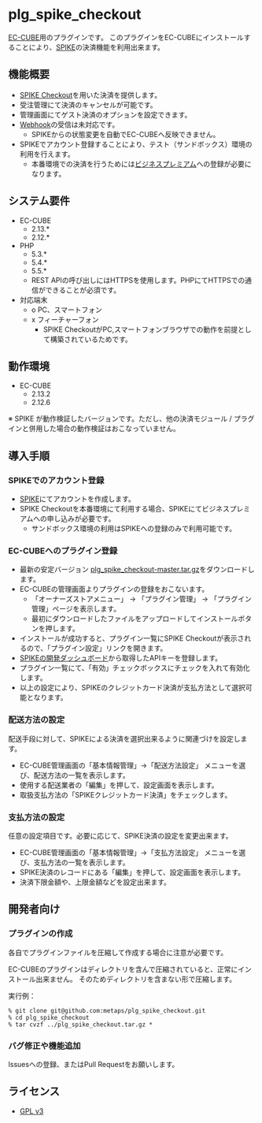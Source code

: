 plg_spike_checkout
====

[EC-CUBE](http://www.ec-cube.net)用のプラグインです。
このプラグインをEC-CUBEにインストールすることにより、[SPIKE](https://spike.cc)の決済機能を利用出来ます。


## 機能概要

- [SPIKE Checkout](https://spike.cc/dashboard/developer/docs/references#a1)を用いた決済を提供します。
- 受注管理にて決済のキャンセルが可能です。
- 管理画面にてゲスト決済のオプションを設定できます。
- [Webhook](https://spike.cc/dashboard/developer/docs/references#a4)の受信は未対応です。
  - SPIKEからの状態変更を自動でEC-CUBEへ反映できません。
- SPIKEでアカウント登録することにより、テスト（サンドボックス）環境の利用を行えます。
  - 本番環境での決済を行うためには[ビジネスプレミアム](https://spike.cc/#pricing)への登録が必要になります。


## システム要件

- EC-CUBE
  - 2.13.*
  - 2.12.*
- PHP
  - 5.3.*
  - 5.4.*
  - 5.5.*
  - REST APIの呼び出しにはHTTPSを使用します。PHPにてHTTPSでの通信ができることが必須です。
- 対応端末
  - o PC、スマートフォン
  - x フィーチャーフォン
    - SPIKE CheckoutがPC,スマートフォンブラウザでの動作を前提として構築されているためです。


## 動作環境

- EC-CUBE
  - 2.13.2
  - 2.12.6

※ SPIKE が動作検証したバージョンです。ただし、他の決済モジュール / プラグインと併用した場合の動作検証はおこなっていません。


## 導入手順

### SPIKEでのアカウント登録

- [SPIKE](https://spike.cc/)にてアカウントを作成します。
- SPIKE Checkoutを本番環境にて利用する場合、SPIKEにてビジネスプレミアムへの申し込みが必要です。
  - サンドボックス環境の利用はSPIKEへの登録のみで利用可能です。

### EC-CUBEへのプラグイン登録

- 最新の安定バージョン [plg_spike_checkout-master.tar.gz](https://download.spike.cc/ec-cube/plg_spike_checkout-master.tar.gz)をダウンロードします。
- EC-CUBEの管理画面よりプラグインの登録をおこないます。
  - 「オーナーズストアメニュー」 → 「プラグイン管理」 → 「プラグイン管理」ページを表示します。
  -  最初にダウンロードしたファイルをアップロードしてインストールボタンを押します。
- インストールが成功すると、プラグイン一覧にSPIKE Checkoutが表示されるので、「プラグイン設定」リンクを開きます。
- [SPIKEの開発ダッシュボード](https://spike.cc/dashboard/developer/api)から取得したAPIキーを登録します。
- プラグイン一覧にて、「有効」チェックボックスにチェックを入れて有効化します。
- 以上の設定により、SPIKEのクレジットカード決済が支払方法として選択可能となります。

### 配送方法の設定

配送手段に対して、SPIKEによる決済を選択出来るように関連づけを設定します。

- EC-CUBE管理画面の「基本情報管理」→「配送方法設定」 メニューを選び、配送方法の一覧を表示します。
- 使用する配送業者の「編集」を押して、設定画面を表示します。
- 取扱支払方法の「SPIKEクレジットカード決済」をチェックします。


### 支払方法の設定

任意の設定項目です。必要に応じて、SPIKE決済の設定を変更出来ます。

- EC-CUBE管理画面の「基本情報管理」→「支払方法設定」 メニューを選び、支払方法の一覧を表示します。
- SPIKE決済のレコードにある「編集」を押して、設定画面を表示します。
- 決済下限金額や、上限金額などを設定出来ます。


## 開発者向け

### プラグインの作成

各自でプラグインファイルを圧縮して作成する場合に注意が必要です。

EC-CUBEのプラグインはディレクトリを含んで圧縮されていると、正常にインストール出来ません。
そのためディレクトリを含まない形で圧縮します。


実行例：
```
% git clone git@github.com:metaps/plg_spike_checkout.git
% cd plg_spike_checkout
% tar cvzf ../plg_spike_checkout.tar.gz *
```


### バグ修正や機能追加

Issuesへの登録、またはPull Requestをお願いします。


## ライセンス

- [GPL v3](http://www.gnu.org/licenses/gpl.html)
